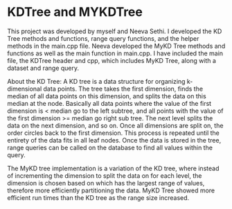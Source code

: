 # KDTree and MYKDTree
This project was developed by myself and Neeva Sethi. I developed the KD Tree methods and functions, range query functions, and the helper methods in the main.cpp file. Neeva developed the MyKD Tree methods and functions as well as the main function in main.cpp. I have included the main file, the KDTree header and cpp, which includes MyKD Tree, along with a dataset and range query.

About the KD Tree:
A KD tree is a data structure for organizing k-dimensional data points. The tree takes the first dimension, finds the median of all data points on this dimension, and splits the data on this median at the node. Basically all data points where the value of the first dimension is < median go to the left subtree, and all points with the value of the first dimension >= median go right sub tree. The next level splits the data on the next dimension, and so on. Once all dimensions are split on, the order circles back to the first dimension. This process is repeated until the entirety of the data fits in all leaf nodes. Once the data is stored in the tree, range queries can be called on the database to find all values within the query. 

The MyKD tree implementation is a variation of the KD tree, where instead of incrementing the dimension to split the data on for each level, the dimension is chosen based on which has the largest range of values, therefore more efficiently partitioning the data. MyKD Tree showed more efficient run times than the KD tree as the range size increased. 

